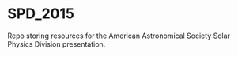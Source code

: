 # SPD_2015
Repo storing resources for the American Astronomical Society Solar Physics Division presentation.
